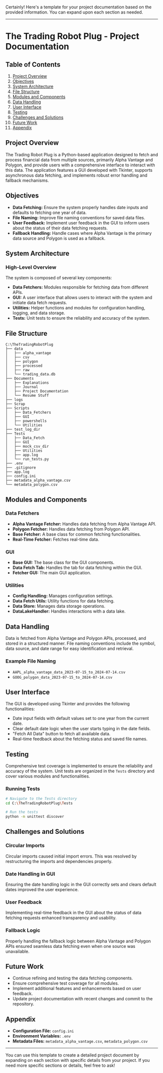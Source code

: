 Certainly! Here's a template for your project documentation based on the provided information. You can expand upon each section as needed.

---

# The Trading Robot Plug - Project Documentation

## Table of Contents
1. [Project Overview](#project-overview)
2. [Objectives](#objectives)
3. [System Architecture](#system-architecture)
4. [File Structure](#file-structure)
5. [Modules and Components](#modules-and-components)
6. [Data Handling](#data-handling)
7. [User Interface](#user-interface)
8. [Testing](#testing)
9. [Challenges and Solutions](#challenges-and-solutions)
10. [Future Work](#future-work)
11. [Appendix](#appendix)

## Project Overview
The Trading Robot Plug is a Python-based application designed to fetch and process financial data from multiple sources, primarily Alpha Vantage and Polygon, and provide users with a comprehensive interface to interact with this data. The application features a GUI developed with Tkinter, supports asynchronous data fetching, and implements robust error handling and fallback mechanisms.

## Objectives
- **Data Fetching:** Ensure the system properly handles date inputs and defaults to fetching one year of data.
- **File Naming:** Improve file naming conventions for saved data files.
- **User Feedback:** Implement user feedback in the GUI to inform users about the status of their data fetching requests.
- **Fallback Handling:** Handle cases where Alpha Vantage is the primary data source and Polygon is used as a fallback.

## System Architecture
### High-Level Overview
The system is composed of several key components:
- **Data Fetchers:** Modules responsible for fetching data from different APIs.
- **GUI:** A user interface that allows users to interact with the system and initiate data fetch requests.
- **Utilities:** Helper functions and modules for configuration handling, logging, and data storage.
- **Tests:** Unit tests to ensure the reliability and accuracy of the system.

## File Structure
```plaintext
C:\TheTradingRobotPlug
├── data
│   ├── alpha_vantage
│   ├── csv
│   ├── polygon
│   ├── processed
│   ├── raw
│   └── trading_data.db
├── Documents
│   ├── Explanations
│   ├── Journal
│   ├── Project Documentation
│   └── Resume Stuff
├── logs
├── Scrap
├── Scripts
│   ├── Data_Fetchers
│   ├── GUI
│   ├── powershells
│   └── Utilities
├── test_log_dir
├── Tests
│   ├── Data_Fetch
│   ├── GUI
│   ├── mock_csv_dir
│   ├── Utilities
│   ├── app.log
│   └── run_tests.py
├── .env
├── .gitignore
├── app.log
├── config.ini
├── metadata_alpha_vantage.csv
└── metadata_polygon.csv
```

## Modules and Components
### Data Fetchers
- **Alpha Vantage Fetcher:** Handles data fetching from Alpha Vantage API.
- **Polygon Fetcher:** Handles data fetching from Polygon API.
- **Base Fetcher:** A base class for common fetching functionalities.
- **Real-Time Fetcher:** Fetches real-time data.

### GUI
- **Base GUI:** The base class for the GUI components.
- **Data Fetch Tab:** Handles the tab for data fetching within the GUI.
- **Fetcher GUI:** The main GUI application.

### Utilities
- **Config Handling:** Manages configuration settings.
- **Data Fetch Utils:** Utility functions for data fetching.
- **Data Store:** Manages data storage operations.
- **DataLakeHandler:** Handles interactions with a data lake.

## Data Handling
Data is fetched from Alpha Vantage and Polygon APIs, processed, and stored in a structured manner. File naming conventions include the symbol, data source, and date range for easy identification and retrieval.

### Example File Naming
- `AAPL_alpha_vantage_data_2023-07-15_to_2024-07-14.csv`
- `GOOG_polygon_data_2023-07-15_to_2024-07-14.csv`

## User Interface
The GUI is developed using Tkinter and provides the following functionalities:
- Date input fields with default values set to one year from the current date.
- Clear default date logic when the user starts typing in the date fields.
- "Fetch All Data" button to fetch all available data.
- Real-time feedback about the fetching status and saved file names.

## Testing
Comprehensive test coverage is implemented to ensure the reliability and accuracy of the system. Unit tests are organized in the `Tests` directory and cover various modules and functionalities.

### Running Tests
```bash
# Navigate to the Tests directory
cd C:\TheTradingRobotPlug\Tests

# Run the tests
python -m unittest discover
```

## Challenges and Solutions
### Circular Imports
Circular imports caused initial import errors. This was resolved by restructuring the imports and dependencies properly.

### Date Handling in GUI
Ensuring the date handling logic in the GUI correctly sets and clears default dates improved the user experience.

### User Feedback
Implementing real-time feedback in the GUI about the status of data fetching requests enhanced transparency and usability.

### Fallback Logic
Properly handling the fallback logic between Alpha Vantage and Polygon APIs ensured seamless data fetching even when one source was unavailable.

## Future Work
- Continue refining and testing the data fetching components.
- Ensure comprehensive test coverage for all modules.
- Implement additional features and enhancements based on user feedback.
- Update project documentation with recent changes and commit to the repository.

## Appendix
- **Configuration File:** `config.ini`
- **Environment Variables:** `.env`
- **Metadata Files:** `metadata_alpha_vantage.csv`, `metadata_polygon.csv`

---

You can use this template to create a detailed project document by expanding on each section with specific details from your project. If you need more specific sections or details, feel free to ask!
